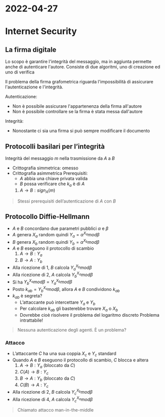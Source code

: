 # 2022-04-27
# Internet Security
## La firma digitale
Lo scopo è garantire l'integrità del messaggio, ma in aggiunta permette anche di autenticare l'autore.
Consiste di due algoritmi, uno di creazione ed uno di verifica

Il problema della firma grafometrica riguarda l'impossibilità di assicurare l'autenticazione e l'integrità.

Autenticazione:

- Non è possibile assicurare l'appartenenza della firma all'autore
- Non è possibile controllare se la firma è stata messa dall'autore

Integrità:

- Nonostante ci sia una firma si può sempre modificare il documento
## Protocolli basilari per l’integrità
Integrità del messaggio $m$ nella trasmissione da $A$ a $B$

- Crittografia simmetrica: omesso
- Crittografia asimmetrica
  Prerequisiti:
  - $A$ abbia una chiave privata valida
  - $B$ possa verificare che $k_{a}$ è di $A$
  1. $A\to B:sign_{A}(m)$

> Stessi prerequisiti dell’autenticazione di $A$ con $B$
## Protocollo Diffie-Hellmann
- $A$ e $B$ concordano due parametri pubblici $\alpha$ e $\beta$
- $A$ genera $X_{a}$ random quindi $Y_{a}=\alpha^{X_{a}}mod\beta$
- $B$ genera $X_{b}$ random quindi $Y_{b}=\alpha^{X_{b}}mod\beta$
- $A$ e $B$ eseguono il protocollo di scambio
  1. $A\to B:Y_{a}$
  2. $B\to A:Y_{b}$
- Alla ricezione di $1$, $B$ calcola $Y^{X_{b}}_{a}mod\beta$
- Alla ricezione di $2$, $A$ calcola $Y^{X_{a}}_{b}mod\beta$
- Si ha $Y^{X_{a}}_{b}mod\beta=Y^{X_{b}}_{a}mod\beta$
- Posto $k_{ab} = Y^{X_{a}}_{b}mod\beta$, allora $A$ e $B$ condividono $k_{ab}$
- $k_{ab}$ è segreta?
  - L’attaccante può intercettare $Y_{a}$ e $Y_{b}$
  - Per calcolare $k_{ab}$ gli basterebbe trovare $X_{a}$ o $X_{b}$
  - Dovrebbe cioè risolvere il problema del logaritmo discreto
    Problema intrattabile!

> Nessuna autenticazione degli agenti. È un problema?
### Attacco
- L’attaccante $C$ ha una sua coppia $X_{c}$ e $Y_{c}$ standard
- Quando $A$ e $B$ eseguono il protocollo di scambio, $C$ blocca e altera
  1. $A\to B:Y_{a}$ (bloccato da $C$)
  2. $C(A)\to B:Y_{c}$
  3. $B\to A:Y_{b}$ (bloccato da $C$)
  4. $C(B)\to A:Y_{c}$
- Alla ricezione di $2$, $B$ calcola $Y^{X_{b}}_{c}mod\beta$
- Alla ricezione di $4$, $A$ calcola $Y^{X_{a}}_{c}mod\beta$

> Chiamato attacco man-in-the-middle
